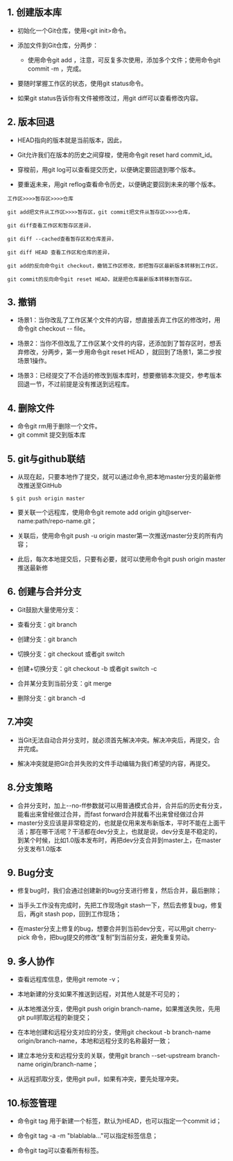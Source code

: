 ## 1. 创建版本库
- 初始化一个Git仓库，使用\<git init>命令。

- 添加文件到Git仓库，分两步：

    - 使用命令git add <file>，注意，可反复多次使用，添加多个文件；使用命令git commit -m <message>，完成。
- 要随时掌握工作区的状态，使用git status命令。

- 如果git status告诉你有文件被修改过，用git diff可以查看修改内容。
## 2. 版本回退
- HEAD指向的版本就是当前版本，因此，
- Git允许我们在版本的历史之间穿梭，使用命令git reset hard commit_id。

- 穿梭前，用git log可以查看提交历史，以便确定要回退到哪个版本。

- 要重返未来，用git reflog查看命令历史，以便确定要回到未来的哪个版本。

```
工作区>>>>暂存区>>>>仓库

git add把文件从工作区>>>>暂存区，git commit把文件从暂存区>>>>仓库，

git diff查看工作区和暂存区差异，

git diff --cached查看暂存区和仓库差异，

git diff HEAD 查看工作区和仓库的差异，

git add的反向命令git checkout，撤销工作区修改，即把暂存区最新版本转移到工作区，

git commit的反向命令git reset HEAD，就是把仓库最新版本转移到暂存区。

```
## 3. 撤销
- 场景1：当你改乱了工作区某个文件的内容，想直接丢弃工作区的修改时，用命令git checkout -- file。

- 场景2：当你不但改乱了工作区某个文件的内容，还添加到了暂存区时，想丢弃修改，分两步，第一步用命令git reset HEAD <file>，就回到了场景1，第二步按场景1操作。

- 场景3：已经提交了不合适的修改到版本库时，想要撤销本次提交，参考版本回退一节，不过前提是没有推送到远程库。

## 4. 删除文件
- 命令git rm用于删除一个文件。
- git commit 提交到版本库

## 5. git与github联结
- 从现在起，只要本地作了提交，就可以通过命令,把本地master分支的最新修改推送至GitHub

```
 $ git push origin master
 ```
- 要关联一个远程库，使用命令git remote add origin git@server-name:path/repo-name.git；

- 关联后，使用命令git push -u origin master第一次推送master分支的所有内容；

- 此后，每次本地提交后，只要有必要，就可以使用命令git push origin master推送最新修

## 6. 创建与合并分支
- Git鼓励大量使用分支：

- 查看分支：git branch

- 创建分支：git branch <name>

- 切换分支：git checkout <name>或者git switch <name>

- 创建+切换分支：git checkout -b <name>或者git switch -c <name>

- 合并某分支到当前分支：git merge <name>

- 删除分支：git branch -d <name>

## 7.冲突
- 当Git无法自动合并分支时，就必须首先解决冲突。解决冲突后，再提交，合并完成。

- 解决冲突就是把Git合并失败的文件手动编辑为我们希望的内容，再提交。

## 8.分支策略
- 合并分支时，加上--no-ff参数就可以用普通模式合并，合并后的历史有分支，能看出来曾经做过合并，而fast forward合并就看不出来曾经做过合并
- master分支应该是非常稳定的，也就是仅用来发布新版本，平时不能在上面干活；那在哪干活呢？干活都在dev分支上，也就是说，dev分支是不稳定的，到某个时候，比如1.0版本发布时，再把dev分支合并到master上，在master分支发布1.0版本

## 9. Bug分支
- 修复bug时，我们会通过创建新的bug分支进行修复，然后合并，最后删除；

- 当手头工作没有完成时，先把工作现场git stash一下，然后去修复bug，修复后，再git stash pop，回到工作现场；

- 在master分支上修复的bug，想要合并到当前dev分支，可以用git cherry-pick <commit>命令，把bug提交的修改“复制”到当前分支，避免重复劳动。
## 9. 多人协作
- 查看远程库信息，使用git remote -v；

- 本地新建的分支如果不推送到远程，对其他人就是不可见的；

- 从本地推送分支，使用git push origin branch-name，如果推送失败，先用git pull抓取远程的新提交；

- 在本地创建和远程分支对应的分支，使用git checkout -b branch-name origin/branch-name，本地和远程分支的名称最好一致；

- 建立本地分支和远程分支的关联，使用git branch --set-upstream branch-name origin/branch-name；

- 从远程抓取分支，使用git pull，如果有冲突，要先处理冲突。

## 10.标签管理
- 命令git tag <tagname>用于新建一个标签，默认为HEAD，也可以指定一个commit id；

- 命令git tag -a <tagname> -m "blablabla..."可以指定标签信息；

- 命令git tag可以查看所有标签。